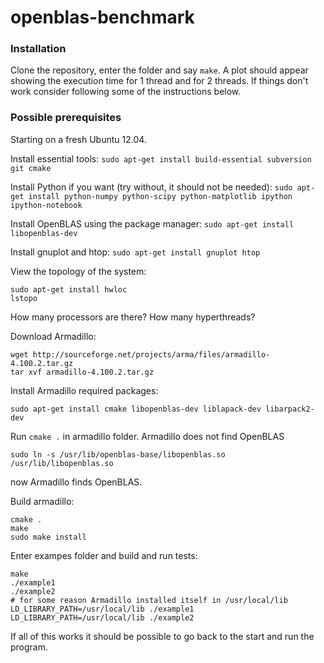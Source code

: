 openblas-benchmark
==================

### Installation
Clone the repository, enter the folder and say `make`. A plot should appear showing the execution time for 1 thread and for 2 threads. If things don't work consider following some of the instructions below.

### Possible prerequisites
Starting on a fresh Ubuntu 12.04.

Install essential tools:
`sudo apt-get install build-essential subversion git cmake`

Install Python if you want (try without, it should not be needed):
`sudo apt-get install python-numpy python-scipy python-matplotlib ipython ipython-notebook`

Install OpenBLAS using the package manager:
`sudo apt-get install libopenblas-dev`

Install gnuplot and htop:
`sudo apt-get install gnuplot htop`

View the topology of the system:
```
sudo apt-get install hwloc
lstopo
```
How many processors are there? How many hyperthreads?

Download Armadillo:
```
wget http://sourceforge.net/projects/arma/files/armadillo-4.100.2.tar.gz
tar xvf armadillo-4.100.2.tar.gz 
```

Install Armadillo required packages:
```
sudo apt-get install cmake libopenblas-dev liblapack-dev libarpack2-dev
```
Run `cmake .` in armadillo folder. Armadillo does not find OpenBLAS
```
sudo ln -s /usr/lib/openblas-base/libopenblas.so /usr/lib/libopenblas.so
```
now Armadillo finds OpenBLAS.

Build armadillo:
```
cmake .
make
sudo make install
```

Enter exampes folder and build and run tests:
```
make
./example1
./example2
# for some reason Armadillo installed itself in /usr/local/lib
LD_LIBRARY_PATH=/usr/local/lib ./example1
LD_LIBRARY_PATH=/usr/local/lib ./example2
```

If all of this works it should be possible to go back to the start and run the program.

